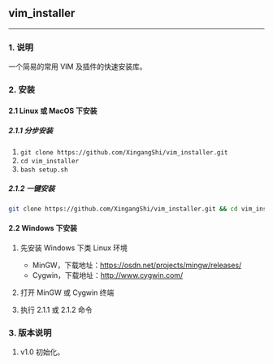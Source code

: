 ## vim_installer

---

### 1. 说明

一个简易的常用 VIM 及插件的快速安装库。


### 2. 安装


#### 2.1 Linux 或 MacOS 下安装

##### 2.1.1 分步安装
1. `git clone https://github.com/XingangShi/vim_installer.git`
2. `cd vim_installer`
3. `bash setup.sh`

##### 2.1.2 一键安装

```bash
git clone https://github.com/XingangShi/vim_installer.git && cd vim_installer && bash setup.sh && cd -
```

#### 2.2 Windows 下安装
1. 先安装 Windows 下类 Linux 环境
    * MinGW，下载地址：https://osdn.net/projects/mingw/releases/
    * Cygwin，下载地址：http://www.cygwin.com/

2. 打开 MinGW 或 Cygwin 终端

3. 执行 2.1.1 或 2.1.2 命令

### 3. 版本说明
1. v1.0 初始化。
